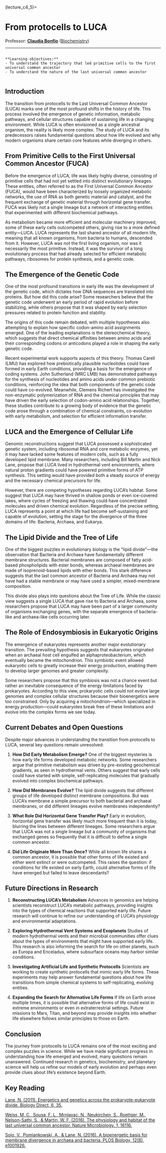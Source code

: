 (lecture_c4_5)=
# From protocells to LUCA

Professor: **[Claudia Bonfio](mailto:cb2036@cam.ac.uk)** ([Biochemistry](https://bonfiolab.eu/))

---

```{highlights}

**Learning objectives:**
- To understand the trajectory that led primitive cells to the first universal common ancestor
- To understand the nature of the last universal common ancestor


```

## Introduction
The transition from protocells to the Last Universal Common Ancestor (LUCA) marks one of the most profound shifts in the history of life. This process involved the emergence of genetic information, metabolic pathways, and cellular structures capable of sustaining life in a changing environment. While LUCA is often envisioned as a single ancestral organism, the reality is likely more complex. The study of LUCA and its predecessors raises fundamental questions about how life evolved and why modern organisms share certain core features while diverging in others.

## From Primitive Cells to the First Universal Common Ancestor (FUCA)
Before the emergence of LUCA, life was likely highly diverse, consisting of primitive cells that had not yet settled into distinct evolutionary lineages. These entities, often referred to as the First Universal Common Ancestor (FUCA), would have been characterized by loosely organized metabolic networks, the use of RNA as both genetic material and catalyst, and the frequent exchange of genetic material through horizontal gene transfer. FUCA was likely not a single lineage but a network of interacting entities that experimented with different biochemical pathways.

As metabolism became more efficient and molecular machinery improved, some of these early cells outcompeted others, giving rise to a more defined entity—LUCA. LUCA represents the last shared ancestor of all modern life, meaning that all known organisms, from bacteria to humans, descended from it. However, LUCA was not the first living organism, nor was it necessarily the most primitive. Instead, it was the survivor of a long evolutionary process that had already selected for efficient metabolic pathways, ribosomes for protein synthesis, and a genetic code.

## The Emergence of the Genetic Code
One of the most profound transitions in early life was the development of the genetic code, which dictates how DNA sequences are translated into proteins. But how did this code arise? Some researchers believe that the genetic code underwent an early period of rapid evolution before stabilizing, while others propose that it was shaped by early selection pressures related to protein function and stability.

The origins of this code remain debated, with multiple hypotheses also attempting to explain how specific codon-amino acid assignments emerged. One of the leading explanations is the stereochemical theory, which suggests that direct chemical affinities between amino acids and their corresponding codons or anticodons played a role in shaping the early genetic code.

Recent experimental work supports aspects of this theory. Thomas Carell (LMU) has explored how prebiotically plausible nucleotides could have formed in early Earth conditions, providing a basis for the emergence of coding systems. John Sutherland (MRC LMB) has demonstrated pathways for the synthesis of nucleotides and amino acids under common prebiotic conditions, reinforcing the idea that both components of the genetic code could have co-evolved. Meanwhile, Clemens Richert has investigated the non-enzymatic polymerization of RNA and the chemical principles that may have driven the early selection of codon-amino acid relationships. Together, these studies contribute to a growing body of evidence that the genetic code arose through a combination of chemical constraints, co-evolution with early metabolism, and selection for efficient information transfer.

## LUCA and the Emergence of Cellular Life
Genomic reconstructions suggest that LUCA possessed a sophisticated genetic system, including ribosomal RNA and core metabolic enzymes, yet it may have lacked some features of modern cells, such as a fully developed lipid membrane. Many researchers, including Bill Martin and Nick Lane, propose that LUCA lived in hydrothermal vent environments, where natural proton gradients could have powered primitive forms of ATP synthesis. This setting would have provided both a steady source of energy and the necessary chemical precursors for life.

However, there are competing hypotheses regarding LUCA’s habitat. Some suggest that LUCA may have thrived in shallow ponds or even ice-covered lakes, where cycles of freezing and thawing could have concentrated molecules and driven chemical evolution. Regardless of the precise setting, LUCA represents a point at which life had become self-sustaining and capable of evolution, setting the stage for the divergence of the three domains of life: Bacteria, Archaea, and Eukarya.

## The Lipid Divide and the Tree of Life
One of the biggest puzzles in evolutionary biology is the "lipid divide"—the observation that Bacteria and Archaea have fundamentally different membrane structures. Bacterial membranes are composed of fatty acid-based phospholipids with ester bonds, whereas archaeal membranes are made of isoprenoid-based lipids with ether bonds. This stark difference suggests that the last common ancestor of Bacteria and Archaea may not have had a stable membrane or may have used a simpler, mixed-membrane composition.

This divide also plays into questions about the Tree of Life. While the classic view suggests a single LUCA that gave rise to Bacteria and Archaea, some researchers propose that LUCA may have been part of a larger community of organisms exchanging genes, with the separate emergence of bacteria-like and archaea-like cells occurring later.

## The Role of Endosymbiosis in Eukaryotic Origins
The emergence of eukaryotes represents another major evolutionary transition. The prevailing hypothesis suggests that eukaryotes originated when an archaeal host cell engulfed an alphaproteobacterium, which eventually became the mitochondrion. This symbiotic event allowed eukaryotic cells to greatly increase their energy production, enabling them to develop larger genomes and greater complexity.

Some researchers propose that this symbiosis was not a chance event but rather an inevitable consequence of the energy limitations faced by prokaryotes. According to this view, prokaryotic cells could not evolve large genomes and complex cellular structures because their bioenergetics were too constrained. Only by acquiring a mitochondrion—which specialized in energy production—could eukaryotes break free of these limitations and evolve into the complex forms we see today.

## Current Debates and Open Questions
Despite major advances in understanding the transition from protocells to LUCA, several key questions remain unresolved:
1. **How Did Early Metabolism Emerge?**
One of the biggest mysteries is how early life forms developed metabolic networks. Some researchers argue that primitive metabolism was driven by pre-existing geochemical gradients, as seen in hydrothermal vents. Others suggest that early cells could have started with simple, self-replicating molecules that gradually evolved into complex biochemical pathways.

2. **How Did Membranes Evolve?**
The lipid divide suggests that different groups of life developed distinct membrane compositions. But was LUCA’s membrane a simple precursor to both bacterial and archaeal membranes, or did different lineages evolve membranes independently?

3. **What Role Did Horizontal Gene Transfer Play?**
Early in evolution, horizontal gene transfer was likely much more frequent than it is today, blurring the lines between different lineages. Some researchers argue that LUCA was not a single lineage but a community of organisms that exchanged genes so frequently that it is difficult to define a single common ancestor.

4. **Did Life Originate More Than Once?**
While all known life shares a common ancestor, it is possible that other forms of life existed and either went extinct or were outcompeted. This raises the question: if conditions for life existed on early Earth, could alternative forms of life have emerged but failed to leave descendants?

## Future Directions in Research
1. **Reconstructing LUCA’s Metabolism**
Advances in genomics are helping scientists reconstruct LUCA’s metabolic pathways, providing insights into the types of chemical reactions that supported early life. Future research will continue to refine our understanding of LUCA’s physiology and environmental adaptations.

2. **Exploring Hydrothermal Vent Systems and Exoplanets**
Studies of modern hydrothermal vents and their microbial communities offer clues about the types of environments that might have supported early life. This research is also informing the search for life on other planets, such as Europa and Enceladus, where subsurface oceans may harbor similar conditions.

3. **Investigating Artificial Life and Synthetic Protocells**
Scientists are working to create synthetic protocells that mimic early life forms. These experiments may help answer fundamental questions about how life transitions from simple chemical systems to self-replicating, evolving entities.

4. **Expanding the Search for Alternative Life Forms**
If life on Earth arose multiple times, it is possible that alternative forms of life could exist in extreme environments or even in extraterrestrial settings. Future missions to Mars, Titan, and beyond may provide insights into whether life elsewhere follows similar principles to those on Earth.

## Conclusion
The journey from protocells to LUCA remains one of the most exciting and complex puzzles in science. While we have made significant progress in understanding how life emerged and evolved, many questions remain unanswered. Continued research in genetics, biochemistry, and planetary science will help us refine our models of early evolution and perhaps even provide clues about life’s existence beyond Earth.

## Key Reading
[Lane, N. (2011). Energetics and genetics across the prokaryote-eukaryote divide. Biology Direct, 6, 35.](https://doi.org/10.1186/1745-6150-6-35)

[Weiss, M. C., Sousa, F. L., Mrnjavac, N., Neukirchen, S., Roettger, M., Nelson-Sathi, S., & Martin, W. F. (2016). The physiology and habitat of the last universal common ancestor. Nature Microbiology, 1, 16116.](https://doi.org/10.1038/nmicrobiol.2016.116)

[Sojo, V., Pomiankowski, A., & Lane, N. (2016). A bioenergetic basis for membrane divergence in archaea and bacteria. PLOS Biology, 12(8), e1001926.](https://doi.org/10.1371/journal.pbio.1001926)

